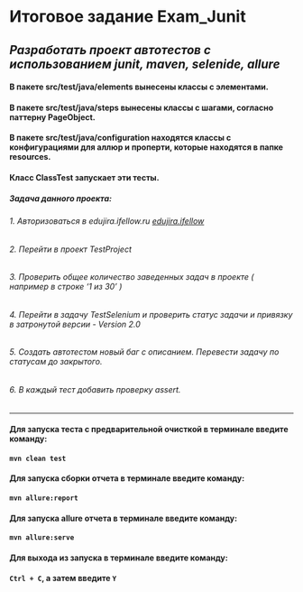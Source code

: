 # **Итоговое задание Exam_Junit**
##  _Разработать проект автотестов с использованием junit, maven, selenide, allure_
#### В пакете src/test/java/elements вынесены классы с элементами.
#### В пакете src/test/java/steps вынесены классы с шагами, согласно паттерну PageObject.
#### В пакете src/test/java/configuration находятся классы с конфигурациями для аллюр и проперти, которые находятся в папке resources.
#### Класс ClassTest запускает эти тесты.
##### Задача данного проекта: 
###### 1.	Авторизоваться в edujira.ifellow.ru [edujira.ifellow](https://edujira.ifellow.ru/ "https://edujira.ifellow.ru/")
###### 2.	Перейти в проект TestProject
###### 3.	Проверить общее количество заведенных задач в проекте ( например в  строке ‘1 из 30’ )
###### 4.	Перейти в задачу TestSelenium и проверить статус задачи и привязку в затронутой версии - Version 2.0
###### 5.	Создать автотестом новый баг с описанием. Перевести задачу по статусам до закрытого.
###### 6.	В каждый тест добавить проверку assert.
***
#### Для запуска теста с предварительной очисткой в терминале введите команду:
#### `mvn clean test`
#### Для запуска сборки отчета в терминале введите команду:
#### `mvn allure:report`
#### Для запуска allure отчета в терминале введите команду:
#### `mvn allure:serve`
#### Для выхода из запуска в терминале введите команду:
#### `Ctrl + C`, а затем введите `Y`
